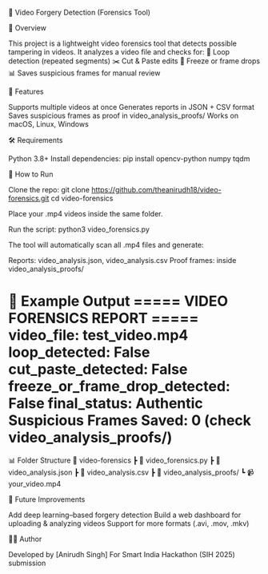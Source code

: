 🎥 Video Forgery Detection (Forensics Tool)

📌 Overview

This project is a lightweight video forensics tool that detects possible tampering in videos.
It analyzes a video file and checks for:
🔁 Loop detection (repeated segments)
✂️ Cut & Paste edits
🧊 Freeze or frame drops
📊 Saves suspicious frames for manual review


🚀 Features

Supports multiple videos at once
Generates reports in JSON + CSV format
Saves suspicious frames as proof in video_analysis_proofs/
Works on macOS, Linux, Windows

🛠️ Requirements

Python 3.8+
Install dependencies:
pip install opencv-python numpy tqdm

📂 How to Run

Clone the repo:
git clone https://github.com/theanirudh18/video-forensics.git
cd video-forensics

Place your .mp4 videos inside the same folder.

Run the script:
python3 video_forensics.py

The tool will automatically scan all .mp4 files and generate:

Reports: video_analysis.json, video_analysis.csv
Proof frames: inside video_analysis_proofs/

📝 Example Output
===== VIDEO FORENSICS REPORT =====
video_file: test_video.mp4
loop_detected: False
cut_paste_detected: False
freeze_or_frame_drop_detected: False
final_status: Authentic
Suspicious Frames Saved: 0 (check video_analysis_proofs/)
===================================

📊 Folder Structure
📂 video-forensics
 ┣ 📜 video_forensics.py
 ┣ 📜 video_analysis.json
 ┣ 📜 video_analysis.csv
 ┣ 📂 video_analysis_proofs/
 ┗ 📹 your_video.mp4

📌 Future Improvements

Add deep learning–based forgery detection
Build a web dashboard for uploading & analyzing videos
Support for more formats (.avi, .mov, .mkv)

👨‍💻 Author

Developed by [Anirudh Singh]
For Smart India Hackathon (SIH 2025) submission
